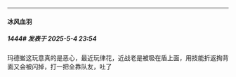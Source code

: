 ﻿
*****

####  冰风血羽  
##### 1444#       发表于 2025-5-4 23:54

玛德鲎这玩意真的是恶心，最近玩律花，近战老是被吸在盾上面，用技能折返掏背面又会被闪掉，打一把全靠队友，吐了

